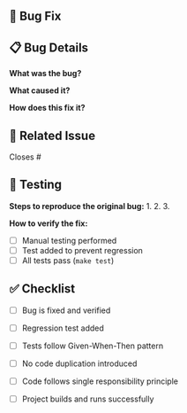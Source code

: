 ## 🐛 Bug Fix

<!-- Provide a clear description of the bug and how this PR fixes it -->

## 📋 Bug Details

**What was the bug?**
<!-- Describe the incorrect behavior -->

**What caused it?**
<!-- Explain the root cause if known -->

**How does this fix it?**
<!-- Explain your solution -->

## 🔗 Related Issue

Closes #

## 🧪 Testing

**Steps to reproduce the original bug:**
1. 
2. 
3. 

**How to verify the fix:**
- [ ] Manual testing performed
- [ ] Test added to prevent regression
- [ ] All tests pass (`make test`)

## ✅ Checklist

- [ ] Bug is fixed and verified
- [ ] Regression test added
- [ ] Tests follow Given-When-Then pattern
- [ ] No code duplication introduced
- [ ] Code follows single responsibility principle
- [ ] Project builds and runs successfully

